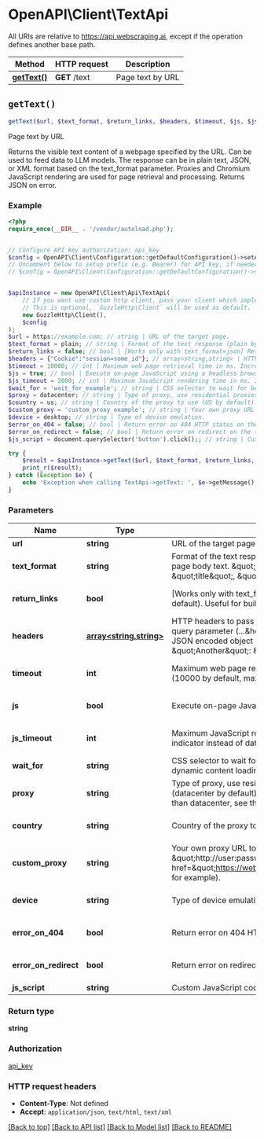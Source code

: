 # OpenAPI\Client\TextApi

All URIs are relative to https://api.webscraping.ai, except if the operation defines another base path.

| Method | HTTP request | Description |
| ------------- | ------------- | ------------- |
| [**getText()**](TextApi.md#getText) | **GET** /text | Page text by URL |


## `getText()`

```php
getText($url, $text_format, $return_links, $headers, $timeout, $js, $js_timeout, $wait_for, $proxy, $country, $custom_proxy, $device, $error_on_404, $error_on_redirect, $js_script): string
```

Page text by URL

Returns the visible text content of a webpage specified by the URL. Can be used to feed data to LLM models. The response can be in plain text, JSON, or XML format based on the text_format parameter. Proxies and Chromium JavaScript rendering are used for page retrieval and processing. Returns JSON on error.

### Example

```php
<?php
require_once(__DIR__ . '/vendor/autoload.php');


// Configure API key authorization: api_key
$config = OpenAPI\Client\Configuration::getDefaultConfiguration()->setApiKey('api_key', 'YOUR_API_KEY');
// Uncomment below to setup prefix (e.g. Bearer) for API key, if needed
// $config = OpenAPI\Client\Configuration::getDefaultConfiguration()->setApiKeyPrefix('api_key', 'Bearer');


$apiInstance = new OpenAPI\Client\Api\TextApi(
    // If you want use custom http client, pass your client which implements `GuzzleHttp\ClientInterface`.
    // This is optional, `GuzzleHttp\Client` will be used as default.
    new GuzzleHttp\Client(),
    $config
);
$url = https://example.com; // string | URL of the target page.
$text_format = plain; // string | Format of the text response (plain by default). \"plain\" will return only the page body text. \"json\" and \"xml\" will return a json/xml with \"title\", \"description\" and \"content\" keys.
$return_links = false; // bool | [Works only with text_format=json] Return links from the page body text (false by default). Useful for building web crawlers.
$headers = {"Cookie":"session=some_id"}; // array<string,string> | HTTP headers to pass to the target page. Can be specified either via a nested query parameter (...&headers[One]=value1&headers=[Another]=value2) or as a JSON encoded object (...&headers={\"One\": \"value1\", \"Another\": \"value2\"}).
$timeout = 10000; // int | Maximum web page retrieval time in ms. Increase it in case of timeout errors (10000 by default, maximum is 30000).
$js = true; // bool | Execute on-page JavaScript using a headless browser (true by default).
$js_timeout = 2000; // int | Maximum JavaScript rendering time in ms. Increase it in case if you see a loading indicator instead of data on the target page.
$wait_for = 'wait_for_example'; // string | CSS selector to wait for before returning the page content. Useful for pages with dynamic content loading. Overrides js_timeout.
$proxy = datacenter; // string | Type of proxy, use residential proxies if your site restricts traffic from datacenters (datacenter by default). Note that residential proxy requests are more expensive than datacenter, see the pricing page for details.
$country = us; // string | Country of the proxy to use (US by default).
$custom_proxy = 'custom_proxy_example'; // string | Your own proxy URL to use instead of our built-in proxy pool in \"http://user:password@host:port\" format (<a target=\"_blank\" href=\"https://webscraping.ai/proxies/smartproxy\">Smartproxy</a> for example).
$device = desktop; // string | Type of device emulation.
$error_on_404 = false; // bool | Return error on 404 HTTP status on the target page (false by default).
$error_on_redirect = false; // bool | Return error on redirect on the target page (false by default).
$js_script = document.querySelector('button').click();; // string | Custom JavaScript code to execute on the target page.

try {
    $result = $apiInstance->getText($url, $text_format, $return_links, $headers, $timeout, $js, $js_timeout, $wait_for, $proxy, $country, $custom_proxy, $device, $error_on_404, $error_on_redirect, $js_script);
    print_r($result);
} catch (Exception $e) {
    echo 'Exception when calling TextApi->getText: ', $e->getMessage(), PHP_EOL;
}
```

### Parameters

| Name | Type | Description  | Notes |
| ------------- | ------------- | ------------- | ------------- |
| **url** | **string**| URL of the target page. | |
| **text_format** | **string**| Format of the text response (plain by default). \&quot;plain\&quot; will return only the page body text. \&quot;json\&quot; and \&quot;xml\&quot; will return a json/xml with \&quot;title\&quot;, \&quot;description\&quot; and \&quot;content\&quot; keys. | [optional] [default to &#39;plain&#39;] |
| **return_links** | **bool**| [Works only with text_format&#x3D;json] Return links from the page body text (false by default). Useful for building web crawlers. | [optional] [default to false] |
| **headers** | [**array<string,string>**](../Model/string.md)| HTTP headers to pass to the target page. Can be specified either via a nested query parameter (...&amp;headers[One]&#x3D;value1&amp;headers&#x3D;[Another]&#x3D;value2) or as a JSON encoded object (...&amp;headers&#x3D;{\&quot;One\&quot;: \&quot;value1\&quot;, \&quot;Another\&quot;: \&quot;value2\&quot;}). | [optional] |
| **timeout** | **int**| Maximum web page retrieval time in ms. Increase it in case of timeout errors (10000 by default, maximum is 30000). | [optional] [default to 10000] |
| **js** | **bool**| Execute on-page JavaScript using a headless browser (true by default). | [optional] [default to true] |
| **js_timeout** | **int**| Maximum JavaScript rendering time in ms. Increase it in case if you see a loading indicator instead of data on the target page. | [optional] [default to 2000] |
| **wait_for** | **string**| CSS selector to wait for before returning the page content. Useful for pages with dynamic content loading. Overrides js_timeout. | [optional] |
| **proxy** | **string**| Type of proxy, use residential proxies if your site restricts traffic from datacenters (datacenter by default). Note that residential proxy requests are more expensive than datacenter, see the pricing page for details. | [optional] [default to &#39;datacenter&#39;] |
| **country** | **string**| Country of the proxy to use (US by default). | [optional] [default to &#39;us&#39;] |
| **custom_proxy** | **string**| Your own proxy URL to use instead of our built-in proxy pool in \&quot;http://user:password@host:port\&quot; format (&lt;a target&#x3D;\&quot;_blank\&quot; href&#x3D;\&quot;https://webscraping.ai/proxies/smartproxy\&quot;&gt;Smartproxy&lt;/a&gt; for example). | [optional] |
| **device** | **string**| Type of device emulation. | [optional] [default to &#39;desktop&#39;] |
| **error_on_404** | **bool**| Return error on 404 HTTP status on the target page (false by default). | [optional] [default to false] |
| **error_on_redirect** | **bool**| Return error on redirect on the target page (false by default). | [optional] [default to false] |
| **js_script** | **string**| Custom JavaScript code to execute on the target page. | [optional] |

### Return type

**string**

### Authorization

[api_key](../../README.md#api_key)

### HTTP request headers

- **Content-Type**: Not defined
- **Accept**: `application/json`, `text/html`, `text/xml`

[[Back to top]](#) [[Back to API list]](../../README.md#endpoints)
[[Back to Model list]](../../README.md#models)
[[Back to README]](../../README.md)
